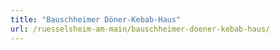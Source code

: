 ```yaml
---
title: "Bauschheimer Döner-Kebab-Haus"
url: /ruesselsheim-am-main/bauschheimer-doener-kebab-haus/
---
```

